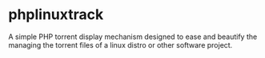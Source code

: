 # phplinuxtrack
A simple PHP torrent display mechanism designed to ease and beautify the managing the torrent files of a linux distro or other software project.

